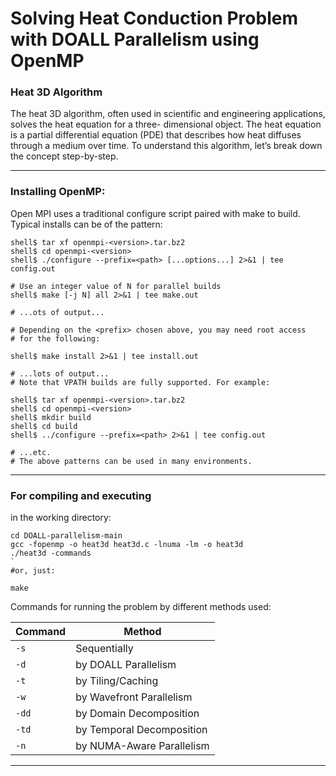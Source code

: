 # Solving Heat Conduction Problem with DOALL Parallelism using OpenMP #

### Heat 3D Algorithm ###
The heat 3D algorithm, often used in scientific and engineering applications, solves the heat equation for a three-
dimensional object. The heat equation is a partial differential equation PDE that describes how heat diffuses
through a medium over time. To understand this algorithm, letʼs break down the concept step-by-step.
___
### Installing OpenMP: ###
Open MPI uses a traditional configure script paired with make to build. Typical installs can be of the pattern:
```
shell$ tar xf openmpi-<version>.tar.bz2
shell$ cd openmpi-<version>
shell$ ./configure --prefix=<path> [...options...] 2>&1 | tee config.out

# Use an integer value of N for parallel builds
shell$ make [-j N] all 2>&1 | tee make.out

# ...ots of output...

# Depending on the <prefix> chosen above, you may need root access
# for the following:

shell$ make install 2>&1 | tee install.out

# ...lots of output...
# Note that VPATH builds are fully supported. For example:

shell$ tar xf openmpi-<version>.tar.bz2
shell$ cd openmpi-<version>
shell$ mkdir build
shell$ cd build
shell$ ../configure --prefix=<path> 2>&1 | tee config.out

# ...etc.
# The above patterns can be used in many environments.
```
___
### For compiling and executing ### 
in the working directory:
```
cd DOALL-parallelism-main
gcc -fopenmp -o heat3d heat3d.c -lnuma -lm -o heat3d
./heat3d -commands
`
#or, just:

make
``` 
Commands for running the problem by different methods used:

| Command | Method                    |
|---------|---------------------------|
| `-s`    | Sequentially               |
| `-d`    | by DOALL Parallelism          |
| `-t`    | by Tiling/Caching             |
| `-w`    | by Wavefront Parallelism      |
| `-dd`   | by Domain Decomposition       |
| `-td`   | by Temporal Decomposition     |
| `-n`    | by NUMA-Aware Parallelism     |

___
